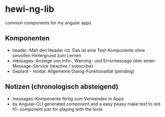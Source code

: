 # hewi-ng-lib

common components for my angular apps

## Komponenten

* header: Malt den Header rot. Das ist eine Test-Komponente ohne sinvollen Hintergrund zum Lernen
* messages: Anzeige von Info-, Warning- und Errormessage über einen Message-Service (reactive / subscribe)
* Geplant - modal: Allgemeine Dialog-Funktionalität (pending)

## Notizen (chronologisch absteigend)
* messages-Komponente fertig zum Verwenden in Apps
* by Angular-CLI generated component and a easy peasy make text to red h1- component just for playing with the tools
